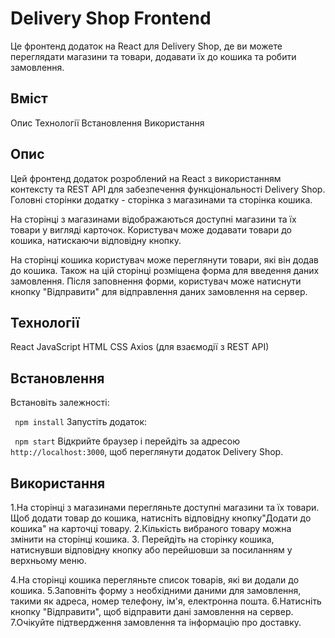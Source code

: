 # Delivery Shop Frontend

Це фронтенд додаток на React для Delivery Shop, де ви можете переглядати
магазини та товари, додавати їх до кошика та робити замовлення.

## Вміст

Опис Технології Встановлення Використання

## Опис

Цей фронтенд додаток розроблений на React з використанням контексту та REST API
для забезпечення функціональності Delivery Shop. Головні сторінки додатку -
сторінка з магазинами та сторінка кошика.

На сторінці з магазинами відображаються доступні магазини та їх товари у вигляді
карточок. Користувач може додавати товари до кошика, натискаючи відповідну
кнопку.

На сторінці кошика користувач може переглянути товари, які він додав до кошика.
Також на цій сторінці розміщена форма для введення даних замовлення. Після
заповнення форми, користувач може натиснути кнопку "Відправити" для відправлення
даних замовлення на сервер.

## Технології

React JavaScript HTML CSS Axios (для взаємодії з REST API)

## Встановлення

Встановіть залежності:

` npm install` Запустіть додаток:

` npm start` Відкрийте браузер і перейдіть за адресою `http://localhost:3000`,
щоб переглянути додаток Delivery Shop.

## Використання

1.На сторінці з магазинами перегляньте доступні магазини та їх товари. Щоб
додати товар до кошика, натисніть відповідну кнопку"Додати до кошика" на
карточці товару. 2.Кількість вибраного товару можна змінити на сторінці
кошика. 3. Перейдіть на сторінку кошика, натиснувши відповідну кнопку або
перейшовши за посиланням у верхньому меню.

4.На сторінці кошика перегляньте список товарів, які ви додали до кошика.
5.Заповніть форму з необхідними даними для замовлення, такими як адреса, номер
телефону, ім'я, електронна пошта. 6.Натисніть кнопку "Відправити", щоб
відправити дані замовлення на сервер. 7.Очікуйте підтвердження замовлення та
інформацію про доставку.

